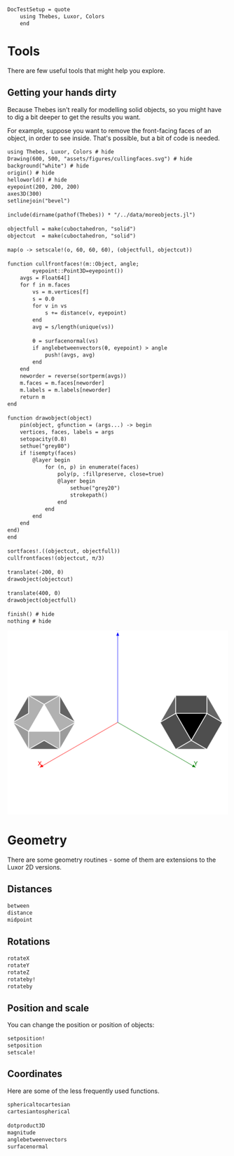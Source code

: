 ```@meta
DocTestSetup = quote
    using Thebes, Luxor, Colors
    end
```

# Tools

There are few useful tools that might help you explore.

## Getting your hands dirty

Because Thebes isn't really for modelling solid objects, so you might have to dig a bit deeper to get the results you want.

For example, suppose you want to remove the front-facing faces of an object, in order to see inside. That's possible, but a bit of code is needed.

```@example
using Thebes, Luxor, Colors # hide
Drawing(600, 500, "assets/figures/cullingfaces.svg") # hide
background("white") # hide
origin() # hide
helloworld() # hide
eyepoint(200, 200, 200)
axes3D(300)
setlinejoin("bevel")

include(dirname(pathof(Thebes)) * "/../data/moreobjects.jl")

objectfull = make(cuboctahedron, "solid")
objectcut  = make(cuboctahedron, "solid")

map(o -> setscale!(o, 60, 60, 60), (objectfull, objectcut))

function cullfrontfaces!(m::Object, angle;
        eyepoint::Point3D=eyepoint())
    avgs = Float64[]
    for f in m.faces
        vs = m.vertices[f]
        s = 0.0
        for v in vs
            s += distance(v, eyepoint)
        end
        avg = s/length(unique(vs))

        θ = surfacenormal(vs)
        if anglebetweenvectors(θ, eyepoint) > angle
            push!(avgs, avg)
        end
    end
    neworder = reverse(sortperm(avgs))
    m.faces = m.faces[neworder]
    m.labels = m.labels[neworder]
    return m
end

function drawobject(object)
    pin(object, gfunction = (args...) -> begin
    vertices, faces, labels = args
    setopacity(0.8)
    sethue("grey80")
    if !isempty(faces)
        @layer begin
            for (n, p) in enumerate(faces)
                poly(p, :fillpreserve, close=true)
                @layer begin
                    sethue("grey20")
                    strokepath()
                end
            end
        end
    end
end)
end

sortfaces!.((objectcut, objectfull))
cullfrontfaces!(objectcut, π/3)

translate(-200, 0)
drawobject(objectcut)

translate(400, 0)
drawobject(objectfull)

finish() # hide
nothing # hide
```

![culling faces](assets/figures/cullingfaces.svg)

# Geometry

There are some geometry routines - some of them are extensions to the Luxor 2D versions.

## Distances

```@docs
between
distance
midpoint
```

## Rotations


```@docs
rotateX
rotateY
rotateZ
rotateby!
rotateby
```

## Position and scale

You can change the position or position of objects:

```@docs
setposition!
setposition
setscale!
```

## Coordinates

Here are some of the less frequently used functions.

```@docs
sphericaltocartesian
cartesiantospherical

dotproduct3D
magnitude
anglebetweenvectors
surfacenormal
```
